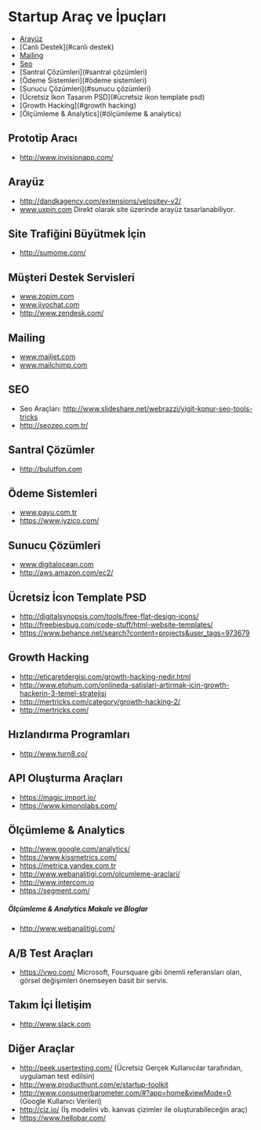 Startup Araç ve İpuçları
=======================

- [Arayüz](#arayüz)
- [Canlı Destek](#canlı destek)
- [Mailing](#mailing)
- [Seo](#seo)
- [Santral Çözümleri](#santral çözümleri)
- [Ödeme Sistemleri](#ödeme sistemleri)
- [Sunucu Çözümleri](#sunucu çözümleri)
- [Ücretsiz İkon Tasarım PSD](#ücretsiz ikon template psd)
- [Growth Hacking](#growth hacking)
- [Ölçümleme & Analytics](#ölçümleme & analytics)

## Prototip Aracı
- http://www.invisionapp.com/

## Arayüz
- http://dandkagency.com/extensions/velositey-v2/
- www.uxpin.com Direkt olarak site üzerinde arayüz tasarlanabiliyor.

## Site Trafiğini Büyütmek İçin
- http://sumome.com/

## Müşteri Destek Servisleri
- www.zopim.com
- www.jivochat.com
- http://www.zendesk.com/

## Mailing
- www.mailjet.com
- www.mailchimp.com

## SEO
- Seo Araçları: http://www.slideshare.net/webrazzi/yigit-konur-seo-tools-tricks
- http://seozeo.com.tr/

## Santral Çözümler
- http://bulutfon.com

## Ödeme Sistemleri
- www.payu.com.tr
- https://www.iyzico.com/

## Sunucu Çözümleri
- www.digitalocean.com
- http://aws.amazon.com/ec2/

## Ücretsiz İcon Template PSD 
- http://digitalsynopsis.com/tools/free-flat-design-icons/
- http://freebiesbug.com/code-stuff/html-website-templates/
- https://www.behance.net/search?content=projects&user_tags=973679

## Growth Hacking 
- http://eticaretdergisi.com/growth-hacking-nedir.html
- http://www.etohum.com/onlineda-satislari-artirmak-icin-growth-hackerin-3-temel-stratejisi
- http://mertricks.com/category/growth-hacking-2/
- http://mertricks.com/

## Hızlandırma Programları
- http://www.turn8.co/

## API Oluşturma Araçları
- https://magic.import.io/ 
- https://www.kimonolabs.com/

## Ölçümleme & Analytics 
- http://www.google.com/analytics/
- https://www.kissmetrics.com/
- https://metrica.yandex.com.tr 
- http://www.webanalitigi.com/olcumleme-araclari/
- http://www.intercom.io 
- https://segment.com/

##### Ölçümleme & Analytics Makale ve Bloglar
- http://www.webanalitigi.com/

## A/B Test Araçları
- https://vwo.com/ Microsoft, Foursquare gibi önemli referansları olan, görsel değişimleri önemseyen basit bir servis.

## Takım İçi İletişim
- http://www.slack.com

## Diğer Araçlar
- http://peek.usertesting.com/ (Ücretsiz Gerçek Kullanıcılar tarafından, uygulaman test edilsin)
- http://www.producthunt.com/e/startup-toolkit
- http://www.consumerbarometer.com/#?app=home&viewMode=0 (Google Kullanıcı Verileri)
- http://ciz.io/ (İş modelini vb.  kanvas çizimler ile oluşturabileceğin araç)
- https://www.hellobar.com/


